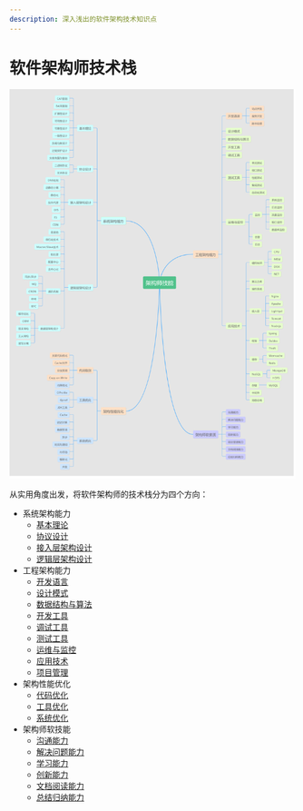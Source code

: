```yaml
---
description: 深入浅出的软件架构技术知识点
---
```


# 软件架构师技术栈

![&#x8F6F;&#x4EF6;&#x67B6;&#x6784;&#x5E08;&#x6280;&#x80FD;](.gitbook/assets/5d4e306be4b09965fabdc48c.png)

从实用角度出发，将软件架构师的技术栈分为四个方向：

* 系统架构能力
  * [基本理论](the-capability-of-system-architecture/1.-ji-ben-li-lun/)
  * [协议设计](the-capability-of-system-architecture/untitled-1.md)
  * [接入层架构设计](the-capability-of-system-architecture/3.-jie-ru-ceng-jia-gou-she-ji.md)
  * [逻辑层架构设计](the-capability-of-system-architecture/4.-luo-ji-ceng-jia-gou-she-ji.md)
* 工程架构能力
  * [开发语言](the-capability-of-engineering-architecture/untitled.md)
  * [设计模式](the-capability-of-engineering-architecture/2.-she-ji-mo-shi.md)
  * [数据结构与算法](the-capability-of-engineering-architecture/3.-shu-ju-jie-gou-yu-suan-fa.md)
  * [开发工具](the-capability-of-engineering-architecture/4.-kai-fa-gong-ju.md)
  * [调试工具](the-capability-of-engineering-architecture/5.-tiao-shi-gong-ju.md)
  * [测试工具](the-capability-of-engineering-architecture/6.-ce-shi-gong-ju.md)
  * [运维与监控](the-capability-of-engineering-architecture/7.-yun-wei-yu-jian-kong.md)
  * [应用技术](the-capability-of-engineering-architecture/8.-ying-yong-ji-shu.md)
  * [项目管理](the-capability-of-engineering-architecture/9.-xiang-mu-guan-li.md)
* 架构性能优化
  * [代码优化](performance-optimization/untitled.md)
  * [工具优化](performance-optimization/2.-gong-ju-you-hua.md)
  * [系统优化](performance-optimization/3.-xi-tong-you-hua.md)
* 架构师软技能
  * [沟通能力](soft-skill/untitled.md)
  * [解决问题能力](soft-skill/2.-jie-jue-wen-ti-neng-li.md)
  * [学习能力](soft-skill/3.-xue-xi-neng-li.md)
  * [创新能力](soft-skill/4.-chuang-xin-neng-li.md)
  * [文档阅读能力](soft-skill/5.-wen-dang-yue-du-neng-li.md)
  * [总结归纳能力](soft-skill/6.-zong-jie-gui-na-neng-li.md)



